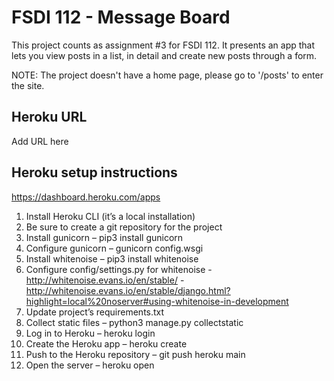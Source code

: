# FSDI 112 - Message Board
This project counts as assignment #3 for FSDI 112.
It presents an app that lets you view posts in a list, in detail and create new posts through a form.

NOTE: The project doesn't have a home page, please go to '/posts' to enter the site.

## Heroku URL
Add URL here

## Heroku setup instructions
https://dashboard.heroku.com/apps
1. Install Heroku CLI (it’s a local installation)
2. Be sure to create a git repository for the project
3. Install gunicorn – pip3 install gunicorn
4. Configure gunicorn – gunicorn config.wsgi
5. Install whitenoise – pip3 install whitenoise
6. Configure config/settings.py for whitenoise - http://whitenoise.evans.io/en/stable/ -http://whitenoise.evans.io/en/stable/django.html?highlight=local%20noserver#using-whitenoise-in-development
7. Update project’s requirements.txt
8. Collect static files – python3 manage.py collectstatic
9. Log in to Heroku – heroku login
10. Create the Heroku app – heroku create
11. Push to the Heroku repository – git push heroku main
12. Open the server – heroku open
